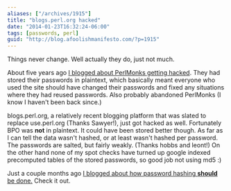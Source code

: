 ```yaml
---
aliases: ["/archives/1915"]
title: "blogs.perl.org hacked"
date: "2014-01-23T16:32:24-06:00"
tags: [passwords, perl]
guid: "http://blog.afoolishmanifesto.com/?p=1915"
---
```

Things never change. Well actually they do, just not much.

About five years ago [I blogged about PerlMonks getting hacked](/archives/1028). They had stored their passwords in plaintext, which basically meant everyone who used the site should have changed their passwords and fixed any situations where they had reused passwords. Also probably abandoned PerlMonks (I know I haven't been back since.)

blogs.perl.org, a relatively recent blogging platform that was slated to replace use.perl.org (Thanks Sawyer!), just got hacked as well. Fortunately BPO was **not** in plaintext. It could have been stored better though. As far as I can tell the data wasn't hashed, or at least wasn't hashed per password. The passwords are salted, but fairly weakly. (Thanks hobbs and leont!) On the other hand none of my spot checks have turned up google indexed precomputed tables of the stored passwords, so good job not using md5 :)

Just a couple months ago [I blogged about how password hashing **should** be done.](/archives/1910) Check it out.
